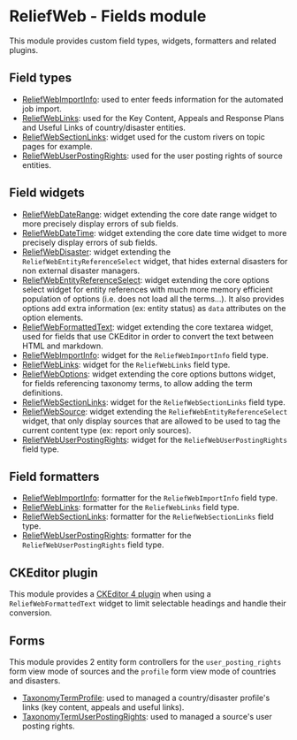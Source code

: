ReliefWeb - Fields module
=========================

This module provides custom field types, widgets, formatters and related plugins.

## Field types

- [ReliefWebImportInfo](src/Plugin/Field/FieldType/ReliefWebImportInfo.php): used to enter feeds information for the automated job import.
- [ReliefWebLinks](src/Plugin/Field/FieldType/ReliefWebLinks.php): used for the Key Content, Appeals and Response Plans and Useful Links of country/disaster entities.
- [ReliefWebSectionLinks](src/Plugin/Field/FieldType/ReliefWebSectionLinks.php): widget used for the custom rivers on topic pages for example.
- [ReliefWebUserPostingRights](src/Plugin/Field/FieldType/ReliefWebSectionLinks.php): used for the user posting rights of source entities.

## Field widgets

- [ReliefWebDateRange](src/Plugin/Field/FieldWidget/ReliefWebDateRange.php): widget extending the core date range widget to more precisely  display errors of sub fields.
- [ReliefWebDateTime](src/Plugin/Field/FieldWidget/ReliefWebDateTime.php): widget extending the core date time widget to more precisely display errors of sub fields.
- [ReliefWebDisaster](src/Plugin/Field/FieldWidget/ReliefWebDisaster.php): widget extending the `ReliefWebEntityReferenceSelect` widget, that hides external disasters for non external disaster managers.
- [ReliefWebEntityReferenceSelect](src/Plugin/Field/FieldWidget/ReliefWebEntityReferenceSelect.php): widget extending the core options select widget for entity references with much more memory efficient population of options (i.e. does not load all the terms...). It also provides options add extra information (ex: entity status) as `data` attributes on the option elements.
- [ReliefWebFormattedText](src/Plugin/Field/FieldWidget/ReliefWebFormattedText.php): widget extending the core textarea widget, used for fields that use CKEditor in order to convert the text between HTML and markdown.
- [ReliefWebImportInfo](src/Plugin/Field/FieldWidget/ReliefWebImportInfo.php): widget for the `ReliefWebImportInfo` field type.
- [ReliefWebLinks](src/Plugin/Field/FieldWidget/ReliefWebLinks.php): widget for the `ReliefWebLinks` field type.
- [ReliefWebOptions](src/Plugin/Field/FieldWidget/ReliefWebOptions.php): widget extending the core options buttons widget, for fields referencing taxonomy terms, to allow adding the term definitions.
- [ReliefWebSectionLinks](src/Plugin/Field/FieldWidget/ReliefWebSectionLinks.php): widget for the `ReliefWebSectionLinks` field type.
- [ReliefWebSource](src/Plugin/Field/FieldWidget/ReliefWebSource.php): widget extending the `ReliefWebEntityReferenceSelect` widget, that only display sources that are allowed to be used to tag the current content type (ex: report only sources).
- [ReliefWebUserPostingRights](src/Plugin/Field/FieldWidget/ReliefWebUserPostingRights.php): widget for the `ReliefWebUserPostingRights` field type.

## Field formatters

- [ReliefWebImportInfo](src/Plugin/Field/FieldFormatter/ReliefWebImportInfo.php): formatter for the `ReliefWebImportInfo` field type.
- [ReliefWebLinks](src/Plugin/Field/FieldFormatter/ReliefWebLinks.php): formatter for the `ReliefWebLinks` field type.
- [ReliefWebSectionLinks](src/Plugin/Field/FieldFormatter/ReliefWebSectionLinks.php): formatter for the `ReliefWebSectionLinks` field type.
- [ReliefWebUserPostingRights](src/Plugin/Field/FieldFormatter/ReliefWebSectionLinks.php): formatter for the `ReliefWebUserPostingRights` field type.

## CKEditor plugin

This module provides a [CKEditor 4 plugin](src/Plugin/CKEditorPlugin/ReliefWebFormatterText.php) when using a `ReliefWebFormattedText` widget to limit selectable headings and handle their conversion.

## Forms

This module provides 2 entity form controllers for the `user_posting_rights` form view mode of sources and the `profile` form view mode of countries and disasters.

- [TaxonomyTermProfile](src/Form/TaxonomyTermProfile.php): used to managed a country/disaster profile's links (key content, appeals and useful links).
- [TaxonomyTermUserPostingRights](src/Form/TaxonomyTermUserPostingRights.php): used to managed a source's user posting rights.
